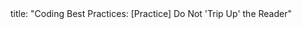 <frontmatter>
title: "Coding Best Practices: [Practice] Do Not 'Trip Up' the Reader"
</frontmatter>

<include src="unit-inPage-asFlat.md" boilerplate />